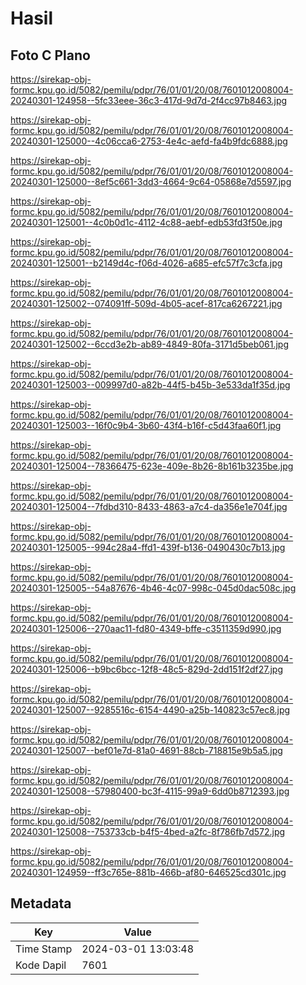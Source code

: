 # Hasil

## Foto C Plano

https://sirekap-obj-formc.kpu.go.id/5082/pemilu/pdpr/76/01/01/20/08/7601012008004-20240301-124958--5fc33eee-36c3-417d-9d7d-2f4cc97b8463.jpg

https://sirekap-obj-formc.kpu.go.id/5082/pemilu/pdpr/76/01/01/20/08/7601012008004-20240301-125000--4c06cca6-2753-4e4c-aefd-fa4b9fdc6888.jpg

https://sirekap-obj-formc.kpu.go.id/5082/pemilu/pdpr/76/01/01/20/08/7601012008004-20240301-125000--8ef5c661-3dd3-4664-9c64-05868e7d5597.jpg

https://sirekap-obj-formc.kpu.go.id/5082/pemilu/pdpr/76/01/01/20/08/7601012008004-20240301-125001--4c0b0d1c-4112-4c88-aebf-edb53fd3f50e.jpg

https://sirekap-obj-formc.kpu.go.id/5082/pemilu/pdpr/76/01/01/20/08/7601012008004-20240301-125001--b2149d4c-f06d-4026-a685-efc57f7c3cfa.jpg

https://sirekap-obj-formc.kpu.go.id/5082/pemilu/pdpr/76/01/01/20/08/7601012008004-20240301-125002--074091ff-509d-4b05-acef-817ca6267221.jpg

https://sirekap-obj-formc.kpu.go.id/5082/pemilu/pdpr/76/01/01/20/08/7601012008004-20240301-125002--6ccd3e2b-ab89-4849-80fa-3171d5beb061.jpg

https://sirekap-obj-formc.kpu.go.id/5082/pemilu/pdpr/76/01/01/20/08/7601012008004-20240301-125003--009997d0-a82b-44f5-b45b-3e533da1f35d.jpg

https://sirekap-obj-formc.kpu.go.id/5082/pemilu/pdpr/76/01/01/20/08/7601012008004-20240301-125003--16f0c9b4-3b60-43f4-b16f-c5d43faa60f1.jpg

https://sirekap-obj-formc.kpu.go.id/5082/pemilu/pdpr/76/01/01/20/08/7601012008004-20240301-125004--78366475-623e-409e-8b26-8b161b3235be.jpg

https://sirekap-obj-formc.kpu.go.id/5082/pemilu/pdpr/76/01/01/20/08/7601012008004-20240301-125004--7fdbd310-8433-4863-a7c4-da356e1e704f.jpg

https://sirekap-obj-formc.kpu.go.id/5082/pemilu/pdpr/76/01/01/20/08/7601012008004-20240301-125005--994c28a4-ffd1-439f-b136-0490430c7b13.jpg

https://sirekap-obj-formc.kpu.go.id/5082/pemilu/pdpr/76/01/01/20/08/7601012008004-20240301-125005--54a87676-4b46-4c07-998c-045d0dac508c.jpg

https://sirekap-obj-formc.kpu.go.id/5082/pemilu/pdpr/76/01/01/20/08/7601012008004-20240301-125006--270aac11-fd80-4349-bffe-c3511359d990.jpg

https://sirekap-obj-formc.kpu.go.id/5082/pemilu/pdpr/76/01/01/20/08/7601012008004-20240301-125006--b9bc6bcc-12f8-48c5-829d-2dd151f2df27.jpg

https://sirekap-obj-formc.kpu.go.id/5082/pemilu/pdpr/76/01/01/20/08/7601012008004-20240301-125007--9285516c-6154-4490-a25b-140823c57ec8.jpg

https://sirekap-obj-formc.kpu.go.id/5082/pemilu/pdpr/76/01/01/20/08/7601012008004-20240301-125007--bef01e7d-81a0-4691-88cb-718815e9b5a5.jpg

https://sirekap-obj-formc.kpu.go.id/5082/pemilu/pdpr/76/01/01/20/08/7601012008004-20240301-125008--57980400-bc3f-4115-99a9-6dd0b8712393.jpg

https://sirekap-obj-formc.kpu.go.id/5082/pemilu/pdpr/76/01/01/20/08/7601012008004-20240301-125008--753733cb-b4f5-4bed-a2fc-8f786fb7d572.jpg

https://sirekap-obj-formc.kpu.go.id/5082/pemilu/pdpr/76/01/01/20/08/7601012008004-20240301-124959--ff3c765e-881b-466b-af80-646525cd301c.jpg


## Metadata

| Key        | Value               |
| ---------- | ------------------- |
| Time Stamp | 2024-03-01 13:03:48 |
| Kode Dapil | 7601                |



